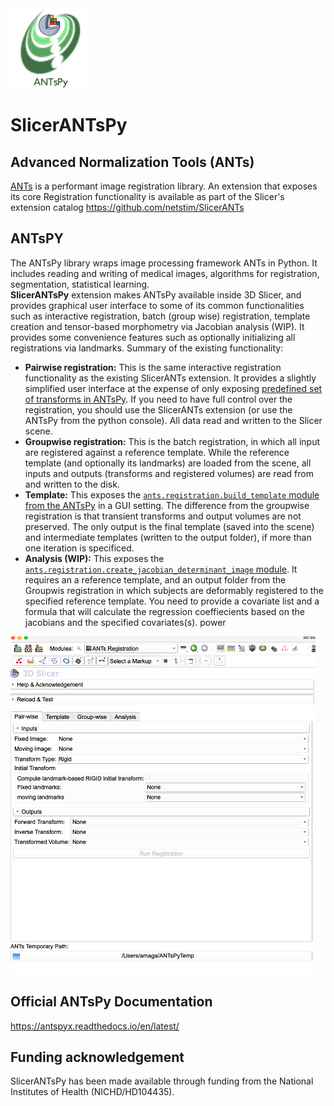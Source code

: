 <img src="./SlicerANTsPy.png" width="128">

# SlicerANTsPy

## Advanced Normalization Tools (ANTs)
[ANTs](https://github.com/ANTsX/ANTs) is a performant image registration library. An extension that exposes its core Registration functionality is available as part of the Slicer's extension catalog https://github.com/netstim/SlicerANTs

## ANTsPY
The ANTsPy library wraps image processing framework ANTs in Python. It includes reading and writing of medical images, algorithms for registration, segmentation,  statistical learning. <br>
**SlicerANTsPy** extension makes ANTsPy available inside 3D Slicer, and provides graphical user interface to some of its common functionalities such as interactive registration, batch (group wise) registration, template creation and tensor-based morphometry via Jacobian analysis (WIP). It provides some convenience features such as optionally initializing all registrations via landmarks. Summary of the existing functionality:

* **Pairwise registration:** This is the same interactive registration functionality as the existing SlicerANTs extension. It provides a slightly simplified user interface at the expense of only exposing [predefined set of transforms in ANTsPy](https://antspyx.readthedocs.io/en/latest/registration.html#module-ants). If you need to have full control over the registration, you should use the SlicerANTs extension (or use the ANTsPy from the python console). All data read and written to the Slicer scene.
* **Groupwise registration:** This is the batch registration, in which all input are registered against a reference template. While the reference template (and optionally its landmarks) are loaded from the scene, all inputs and outputs (transforms and registered volumes) are read from and written to the disk.
* **Template:**  This exposes the [`ants.registration.build_template` module from the ANTsPy](https://antspyx.readthedocs.io/en/latest/ants.registration.html#module-ants.registration.build_template) in a GUI setting. The difference from the groupwise registration is that transient transforms and output volumes are not preserved. The only output is the final template (saved into the scene) and intermediate templates (written to the output folder), if more than one iteration is specificed.
* **Analysis (WIP):** This exposes the [`ants.registration.create_jacobian_determinant_image` module](https://antspyx.readthedocs.io/en/latest/ants.registration.html#module-ants.registration.create_jacobian_determinant_image). It requires an a reference template, and an output folder from the Groupwis registration in which subjects are deformably registered to the specified reference template. You need to provide a covariate list and a formula that will calculate the regression coeffiecients based on the jacobians and the specified covariates(s). power 

<img src="./AntsPy_GUI.png">

## Official ANTsPy Documentation
https://antspyx.readthedocs.io/en/latest/

## Funding acknowledgement  
SlicerANTsPy has been made available through funding from  the National Institutes of Health (NICHD/HD104435).



